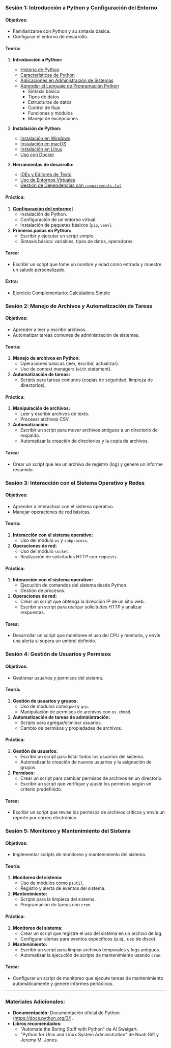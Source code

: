 ### **Sesión 1: Introducción a Python y Configuración del Entorno**
#### **Objetivos:**
- Familiarizarse con Python y su sintaxis básica.
- Configurar el entorno de desarrollo.

#### **Teoría:**
1. **Introducción a Python:**
    - [Historia de Python](introduccion.md#historia-de-python)
    - [Características de Python](introduccion.md#características-de-python)
    - [Aplicaciones en Administración de Sistemas](introduccion.md#aplicaciones-en-administración-de-sistemas)
    - [Aprender el Lenguaje de Programación Python](lenguaje.md#aprender-el-lenguaje-de-programación-python)
        - Sintaxis básica
        - Tipos de datos
        - Estructuras de datos
        - Control de flujo
        - Funciones y módulos
        - Manejo de excepciones


2. **Instalación de Python:**
   - [Instalación en Windows](instalacion.md#instalación-en-windows)
   - [Instalación en macOS](instalacion.md#instalación-en-macos)
   - [Instalación en Linux](instalacion.md#instalación-en-linux)
   - [Uso con Docker](docker.md#uso-con-docker)

3. **Herramientas de desarrollo:**
   - [IDEs y Editores de Texto](herramientas.md#ides-y-editores-de-texto)
   - [Uso de Entornos Virtuales](herramientas.md#uso-de-entornos-virtuales)
   - [Gestión de Dependencias con `requirements.txt`](herramientas.md#gestión-de-dependencias-con-requirementstxt)


#### **Práctica:**
1. **[Configuración del entorno:](PRACTICA.1.1.md)**]
   - Instalación de Python.
   - Configuración de un entorno virtual.
   - Instalación de paquetes básicos (`pip`, `venv`).
2. **Primeros pasos en Python:**
   - Escribir y ejecutar un script simple.
   - Sintaxis básica: variables, tipos de datos, operadores.

#### **Tarea:**
- Escribir un script que tome un nombre y edad como entrada y muestre un saludo personalizado.

#### **Extra:**
- [Ejercicio Complementario: Calculadora Simple](EXTRA.1.md)

### **Sesión 2: Manejo de Archivos y Automatización de Tareas**
#### **Objetivos:**
- Aprender a leer y escribir archivos.
- Automatizar tareas comunes de administración de sistemas.

#### **Teoría:**
1. **Manejo de archivos en Python:**
   - Operaciones básicas (leer, escribir, actualizar).
   - Uso de context managers (`with` statement).
2. **Automatización de tareas:**
   - Scripts para tareas comunes (copias de seguridad, limpieza de directorios).

#### **Práctica:**
1. **Manipulación de archivos:**
   - Leer y escribir archivos de texto.
   - Procesar archivos CSV.
2. **Automatización:**
   - Escribir un script para mover archivos antiguos a un directorio de respaldo.
   - Automatizar la creación de directorios y la copia de archivos.

#### **Tarea:**
- Crear un script que lea un archivo de registro (log) y genere un informe resumido.

### **Sesión 3: Interacción con el Sistema Operativo y Redes**
#### **Objetivos:**
- Aprender a interactuar con el sistema operativo.
- Manejar operaciones de red básicas.

#### **Teoría:**
1. **Interacción con el sistema operativo:**
   - Uso del módulo `os` y `subprocess`.
2. **Operaciones de red:**
   - Uso del módulo `socket`.
   - Realización de solicitudes HTTP con `requests`.

#### **Práctica:**
1. **Interacción con el sistema operativo:**
   - Ejecución de comandos del sistema desde Python.
   - Gestión de procesos.
2. **Operaciones de red:**
   - Crear un script que obtenga la dirección IP de un sitio web.
   - Escribir un script para realizar solicitudes HTTP y analizar respuestas.

#### **Tarea:**
- Desarrollar un script que monitoree el uso del CPU y memoria, y envíe una alerta si supera un umbral definido.

### **Sesión 4: Gestión de Usuarios y Permisos**
#### **Objetivos:**
- Gestionar usuarios y permisos del sistema.

#### **Teoría:**
1. **Gestión de usuarios y grupos:**
   - Uso de módulos como `pwd` y `grp`.
   - Manipulación de permisos de archivos con `os.chmod`.
2. **Automatización de tareas de administración:**
   - Scripts para agregar/eliminar usuarios.
   - Cambio de permisos y propiedades de archivos.

#### **Práctica:**
1. **Gestión de usuarios:**
   - Escribir un script para listar todos los usuarios del sistema.
   - Automatizar la creación de nuevos usuarios y la asignación de grupos.
2. **Permisos:**
   - Crear un script para cambiar permisos de archivos en un directorio.
   - Escribir un script que verifique y ajuste los permisos según un criterio predefinido.

#### **Tarea:**
- Escribir un script que revise los permisos de archivos críticos y envíe un reporte por correo electrónico.

### **Sesión 5: Monitoreo y Mantenimiento del Sistema**
#### **Objetivos:**
- Implementar scripts de monitoreo y mantenimiento del sistema.

#### **Teoría:**
1. **Monitoreo del sistema:**
   - Uso de módulos como `psutil`.
   - Registro y alerta de eventos del sistema.
2. **Mantenimiento:**
   - Scripts para la limpieza del sistema.
   - Programación de tareas con `cron`.

#### **Práctica:**
1. **Monitoreo del sistema:**
   - Crear un script que registre el uso del sistema en un archivo de log.
   - Configurar alertas para eventos específicos (p.ej., uso de disco).
2. **Mantenimiento:**
   - Escribir un script para limpiar archivos temporales y logs antiguos.
   - Automatizar la ejecución de scripts de mantenimiento usando `cron`.

#### **Tarea:**
- Configurar un script de monitoreo que ejecute tareas de mantenimiento automáticamente y genere informes periódicos.

---

### **Materiales Adicionales:**
- **Documentación:** Documentación oficial de Python (https://docs.python.org/3/).
- **Libros recomendados:**
  - "Automate the Boring Stuff with Python" de Al Sweigart.
  - "Python for Unix and Linux System Administration" de Noah Gift y Jeremy M. Jones.